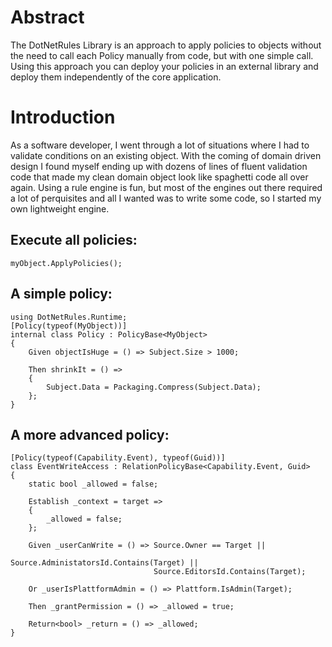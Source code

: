 # Abstract
The DotNetRules Library is an approach to apply policies to objects without the need to call each Policy manually from code, but with one simple call. Using this approach you can deploy your policies in an external library and deploy them independently of the core application. 

# Introduction
As a software developer, I went through a lot of situations where I had to validate conditions on an existing object. With the coming of domain driven design I found myself ending up with dozens of lines of fluent validation code that made my clean domain object look like spaghetti code all over again. 
Using a rule engine is fun, but most of the engines out there required a lot of perquisites and all I wanted was to write some code, so I started my own lightweight engine. 

## Execute all policies: 

    myObject.ApplyPolicies();

## A simple policy: 

    using DotNetRules.Runtime;
    [Policy(typeof(MyObject))]
    internal class Policy : PolicyBase<MyObject>
    {
        Given objectIsHuge = () => Subject.Size > 1000;

        Then shrinkIt = () =>
        {
            Subject.Data = Packaging.Compress(Subject.Data);
        };
    }

## A more advanced policy: 

    [Policy(typeof(Capability.Event), typeof(Guid))]
    class EventWriteAccess : RelationPolicyBase<Capability.Event, Guid>
    {
        static bool _allowed = false;

        Establish _context = target =>
        {
            _allowed = false;
        };

        Given _userCanWrite = () => Source.Owner == Target ||
                                    Source.AdministatorsId.Contains(Target) ||
                                    Source.EditorsId.Contains(Target);
    								
		Or _userIsPlattformAdmin = () => Plattform.IsAdmin(Target);

        Then _grantPermission = () => _allowed = true;

        Return<bool> _return = () => _allowed;
    }

